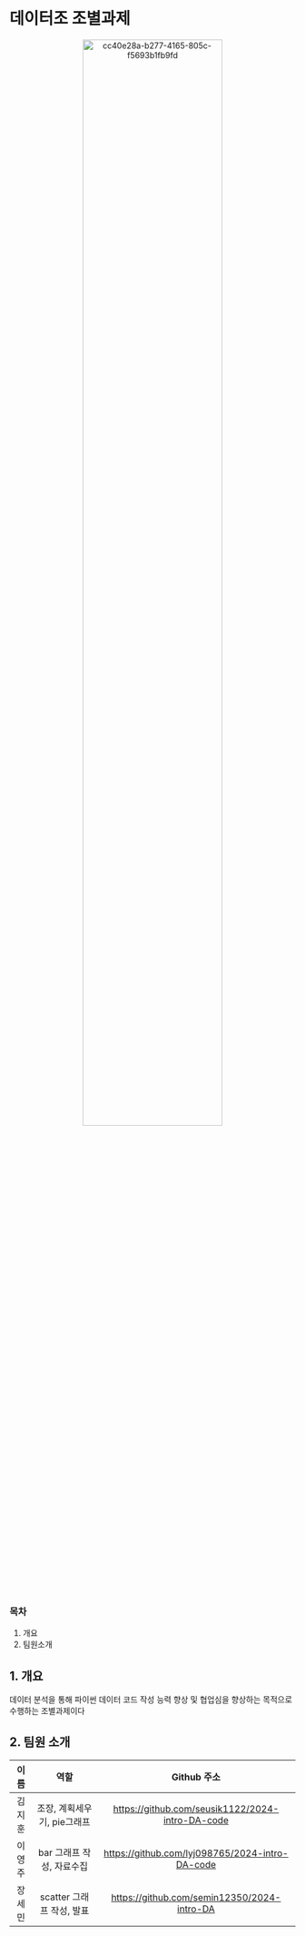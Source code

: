 # 데이터조 조별과제
<div align="center">
    <img src="https://github.com/user-attachments/assets/3c89494a-bab7-4e44-9096-6401d7a92d37" alt="cc40e28a-b277-4165-805c-f5693b1fb9fd" width="70%">
</div>


### 목차
1. 개요
2. 팀원소개 

## 1. 개요
데이터 분석을 통해 파이썬 데이터 코드 작성 능력 향상 및 협업심을 향상하는 목적으로 수행하는 조별과제이다
## 2. 팀원 소개


<div align="center">

| 이름     | 역할               | Github 주소   |
|:--------:|:-------------------:|:-------------:|
| 김지훈   |  조장, 계획세우기, pie그래프      | https://github.com/seusik1122/2024-intro-DA-code      |
| 이영주   |   bar 그래프 작성, 자료수집   | https://github.com/lyj098765/2024-intro-DA-code     |
| 장세민   |  scatter 그래프 작성, 발표| https://github.com/semin12350/2024-intro-DA    |

</div>
